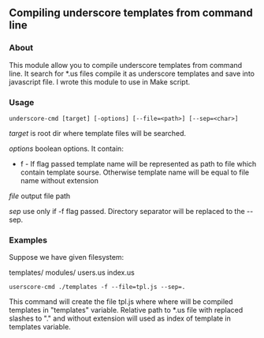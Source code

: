 ## Compiling underscore templates from command line
### About
This module allow you to compile underscore templates from command line. It search for *.us files compile it as underscore templates and save into javascript file. I wrote this module to use in Make script.
### Usage
```
underscore-cmd [target] [-options] [--file=<path>] [--sep=<char>]
```

*target* is root dir where template files will be searched.

*options* boolean options. It contain:
* f - If flag passed template name will be represented as path to file which contain template sourse. Otherwise template name will be equal to file name without extension

*file* output file path

*sep* use only if -f flag passed. Directory separator will be replaced to the --sep.

### Examples
Suppose we have given filesystem:

templates/
  modules/
    users.us
  index.us

```
userscore-cmd ./templates -f --file=tpl.js --sep=.
```
This command will create the file tpl.js where where will be compiled templates in "templates" variable. Relative path to *.us file with replaced slashes to "." and without extension will used as index of template in templates variable.